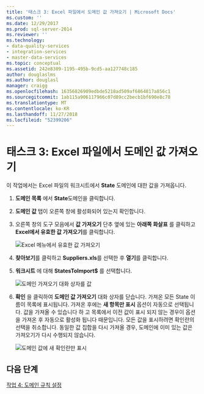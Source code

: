 ```yaml
---
title: '태스크 3: Excel 파일에서 도메인 값 가져오기 | Microsoft Docs'
ms.custom: ''
ms.date: 12/29/2017
ms.prod: sql-server-2014
ms.reviewer: ''
ms.technology:
- data-quality-services
- integration-services
- master-data-services
ms.topic: conceptual
ms.assetid: 242e8309-1195-495b-9cd5-aa127748c185
author: douglaslms
ms.author: douglasl
manager: craigg
ms.openlocfilehash: 16356826909edbde5218ad509af6864817a856c1
ms.sourcegitcommit: 1ab115a906117966c07d89cc2becb1bf690e8c78
ms.translationtype: MT
ms.contentlocale: ko-KR
ms.lasthandoff: 11/27/2018
ms.locfileid: "52399206"
---
```

# <a name="task-3-importing-domain-values-from-an-excel-file"></a>태스크 3: Excel 파일에서 도메인 값 가져오기
  이 작업에서는 Excel 파일의 워크시트에서 **State** 도메인에 대한 값을 가져옵니다.  
  
1.  **도메인 목록** 에서 **State**도메인을 클릭합니다.  
  
2.  **도메인 값** 탭이 오른쪽 창에 활성화되어 있는지 확인합니다.  
  
3.  오른쪽 창의 도구 모음에서 **값 가져오기** 단추 옆에 있는 **아래쪽 화살표** 를 클릭하고 **Excel에서 유효한 값 가져오기**를 클릭합니다.  
  
     ![Excel 메뉴에서 유효한 값 가져오기](../../2014/tutorials/media/et-importingdomainvaluesfromanexcelfile-01.jpg "Excel 메뉴에서 유효한 값 가져오기")  
  
4.  **찾아보기**를 클릭하고 **Suppliers.xls**를 선택한 후 **열기**를 클릭합니다.  
  
5.  **워크시트** 에 대해 **StatesToImport$** 를 선택합니다.  
  
     ![도메인 가져오기 대화 상자를 값](../../2014/tutorials/media/et-importingdomainvaluesfromanexcelfile-02.jpg "도메인 가져오기 대화 상자 값")  
  
6.  **확인** 을 클릭하여 **도메인 값 가져오기** 대화 상자를 닫습니다. 가져온 모든 State 이름이 목록에 표시됩니다. 가져온 후에는 **새 항목만 표시** 옵션이 자동으로 선택됩니다. 값을 가져올 수 있습니다 하 고 목록에서 이전 값이 표시 되지 않는 경우이 옵션을 가져온 후 자동으로 활성화 됩니다 때문입니다. 모든 값을 표시하려면 확인란의 선택을 취소합니다. 동일한 값 집합을 다시 가져올 경우, 도메인에 이미 있는 값은 가져오기가 다시 수행되지 않습니다.  
  
     ![도메인 값에 새 확인란만 표시](../../2014/tutorials/media/et-importingdomainvaluesfromanexcelfile-03.jpg "도메인 값에 새 확인란만 표시")  
  
## <a name="next-step"></a>다음 단계  
 [작업 4: 도메인 규칙 설정](../../2014/tutorials/task-4-setting-domain-rules.md)  
  
  

